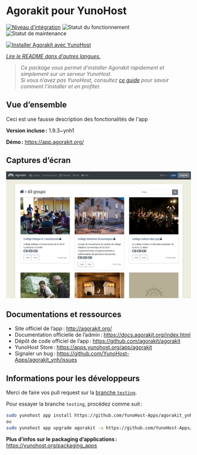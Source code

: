 <!--
Nota bene : ce README est automatiquement généré par <https://github.com/YunoHost/apps/tree/master/tools/readme_generator>
Il NE doit PAS être modifié à la main.
-->

# Agorakit pour YunoHost

[![Niveau d’intégration](https://apps.yunohost.org/badge/integration/agorakit)](https://ci-apps.yunohost.org/ci/apps/agorakit/)
![Statut du fonctionnement](https://apps.yunohost.org/badge/state/agorakit)
![Statut de maintenance](https://apps.yunohost.org/badge/maintained/agorakit)

[![Installer Agorakit avec YunoHost](https://install-app.yunohost.org/install-with-yunohost.svg)](https://install-app.yunohost.org/?app=agorakit)

*[Lire le README dans d'autres langues.](./ALL_README.md)*

> *Ce package vous permet d’installer Agorakit rapidement et simplement sur un serveur YunoHost.*  
> *Si vous n’avez pas YunoHost, consultez [ce guide](https://yunohost.org/install) pour savoir comment l’installer et en profiter.*

## Vue d’ensemble

Ceci est une fausse description des fonctionalités de l'app


**Version incluse :** 1.9.3~ynh1

**Démo :** <https://app.agorakit.org/>

## Captures d’écran

![Capture d’écran de Agorakit](./doc/screenshots/screenshot.png)

## Documentations et ressources

- Site officiel de l’app : <http://agorakit.org/>
- Documentation officielle de l’admin : <https://docs.agorakit.org/index.html>
- Dépôt de code officiel de l’app : <https://github.com/agorakit/agorakit>
- YunoHost Store : <https://apps.yunohost.org/app/agorakit>
- Signaler un bug : <https://github.com/YunoHost-Apps/agorakit_ynh/issues>

## Informations pour les développeurs

Merci de faire vos pull request sur la [branche `testing`](https://github.com/YunoHost-Apps/agorakit_ynh/tree/testing).

Pour essayer la branche `testing`, procédez comme suit :

```bash
sudo yunohost app install https://github.com/YunoHost-Apps/agorakit_ynh/tree/testing --debug
ou
sudo yunohost app upgrade agorakit -u https://github.com/YunoHost-Apps/agorakit_ynh/tree/testing --debug
```

**Plus d’infos sur le packaging d’applications :** <https://yunohost.org/packaging_apps>
